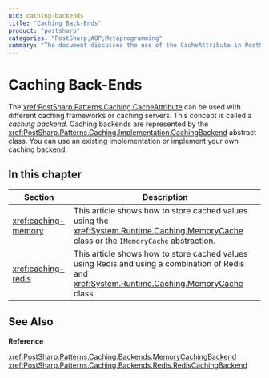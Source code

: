 ```yaml
---
uid: caching-backends
title: "Caching Back-Ends"
product: "postsharp"
categories: "PostSharp;AOP;Metaprogramming"
summary: "The document discusses the use of the CacheAttribute in PostSharp with different caching frameworks or servers, known as caching backends. It provides guides on storing cached values using the MemoryCache class or Redis."
---
```

# Caching Back-Ends

The <xref:PostSharp.Patterns.Caching.CacheAttribute> can be used with different caching frameworks or caching servers. This concept is called a *caching backend*. Caching backends are represented by the <xref:PostSharp.Patterns.Caching.Implementation.CachingBackend> abstract class. You can use an existing implementation or implement your own caching backend. 


## In this chapter

| Section | Description |
|---------|-------------|
| <xref:caching-memory> | This article shows how to store cached values using the <xref:System.Runtime.Caching.MemoryCache> class or the `IMemoryCache` abstraction.  |
| <xref:caching-redis> | This article shows how to store cached values using Redis and using a combination of Redis and <xref:System.Runtime.Caching.MemoryCache> class.  |

## See Also

**Reference**

<xref:PostSharp.Patterns.Caching.Backends.MemoryCachingBackend>
<br><xref:PostSharp.Patterns.Caching.Backends.Redis.RedisCachingBackend>
<br>
